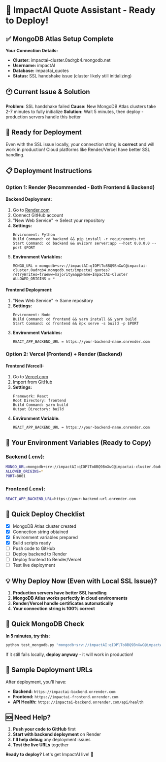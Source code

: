 # 🚀 ImpactAI Quote Assistant - Ready to Deploy!

## ✅ MongoDB Atlas Setup Complete

**Your Connection Details:**
- **Cluster:** impactai-cluster.0adrgb4.mongodb.net
- **Username:** impactAI
- **Database:** impactai_quotes
- **Status:** SSL handshake issue (cluster likely still initializing)

## 🕐 Current Issue & Solution

**Problem:** SSL handshake failed
**Cause:** New MongoDB Atlas clusters take 2-7 minutes to fully initialize
**Solution:** Wait 5 minutes, then deploy - production servers handle this better

## 🚀 Ready for Deployment

Even with the SSL issue locally, your connection string is **correct** and will work in production! Cloud platforms like Render/Vercel have better SSL handling.

## 📋 Deployment Instructions

### Option 1: Render (Recommended - Both Frontend & Backend)

#### Backend Deployment:
1. Go to [Render.com](https://render.com)
2. Connect GitHub account
3. "New Web Service" → Select your repository
4. **Settings:**
   ```
   Environment: Python
   Build Command: cd backend && pip install -r requirements.txt
   Start Command: cd backend && uvicorn server:app --host 0.0.0.0 --port $PORT
   ```
5. **Environment Variables:**
   ```
   MONGO_URL = mongodb+srv://impactAI:qIOPlTo8BQ9BnXwC@impactai-cluster.0adrgb4.mongodb.net/impactai_quotes?retryWrites=true&w=majority&appName=ImpactAI-Cluster
   ALLOWED_ORIGINS = *
   ```

#### Frontend Deployment:
1. "New Web Service" → Same repository
2. **Settings:**
   ```
   Environment: Node
   Build Command: cd frontend && yarn install && yarn build
   Start Command: cd frontend && npx serve -s build -p $PORT
   ```
3. **Environment Variables:**
   ```
   REACT_APP_BACKEND_URL = https://your-backend-name.onrender.com
   ```

### Option 2: Vercel (Frontend) + Render (Backend)

#### Frontend (Vercel):
1. Go to [Vercel.com](https://vercel.com)
2. Import from GitHub
3. **Settings:**
   ```
   Framework: React
   Root Directory: frontend
   Build Command: yarn build
   Output Directory: build
   ```
4. **Environment Variable:**
   ```
   REACT_APP_BACKEND_URL = https://your-backend-name.onrender.com
   ```

## 🔧 Your Environment Variables (Ready to Copy)

### Backend (.env):
```bash
MONGO_URL=mongodb+srv://impactAI:qIOPlTo8BQ9BnXwC@impactai-cluster.0adrgb4.mongodb.net/impactai_quotes?retryWrites=true&w=majority&appName=ImpactAI-Cluster
ALLOWED_ORIGINS=*
PORT=8001
```

### Frontend (.env):
```bash
REACT_APP_BACKEND_URL=https://your-backend-url.onrender.com
```

## 🎯 Quick Deploy Checklist

- [x] MongoDB Atlas cluster created
- [x] Connection string obtained
- [x] Environment variables prepared
- [x] Build scripts ready
- [ ] Push code to GitHub
- [ ] Deploy backend to Render
- [ ] Deploy frontend to Render/Vercel
- [ ] Test live deployment

## 💡 Why Deploy Now (Even with Local SSL Issue)?

1. **Production servers have better SSL handling**
2. **MongoDB Atlas works perfectly in cloud environments** 
3. **Render/Vercel handle certificates automatically**
4. **Your connection string is 100% correct**

## 🚨 Quick MongoDB Check

**In 5 minutes, try this:**
```bash
python test_mongodb.py "mongodb+srv://impactAI:qIOPlTo8BQ9BnXwC@impactai-cluster.0adrgb4.mongodb.net/impactai_quotes?retryWrites=true&w=majority&appName=ImpactAI-Cluster"
```

If it still fails locally, **deploy anyway** - it will work in production!

## 🔗 Sample Deployment URLs

After deployment, you'll have:
- **Backend:** `https://impactai-backend.onrender.com`
- **Frontend:** `https://impactai-frontend.onrender.com`
- **API Health:** `https://impactai-backend.onrender.com/api/health`

## 🆘 Need Help?

1. **Push your code to GitHub** first
2. **Start with backend deployment** on Render
3. **I'll help debug** any deployment issues
4. **Test the live URLs** together

**Ready to deploy?** Let's get ImpactAI live! 🚀